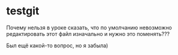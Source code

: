 # testgit
Почему нельзя в уроке сказать, что по умолчанию невозможно редактировать этот файл изначально и нужно это поменять???


Был ещё какой-то вопрос, но я забыла)